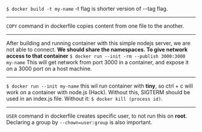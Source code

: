 `$ docker build -t my-name` -t flag is shorter version of --tag flag.

--------
`COPY` command in dockerfile copies content from one file to the another.

--------
After building and running container with this simple nodejs server, we are not able to connect.
**We should share the namespaces. To give network access to that container**
`$ docker run --init -rm --publish 3000:3000 my-name` This will get network from port 3000 in a container, and expose it on a 3000 port on a host machine.

--------
`$ docker run --init my-name` this wil run container with **tiny**, so ctrl + c will work on a container with node.js (Hack). Without this, SIGTERM should be used in an index.js file. Without it: `$ docker kill (process id)`.

--------
`USER` command in dockerfile creates specific user, to not run this on **root**.
Declaring a group by `--chown=user:group` is also important.